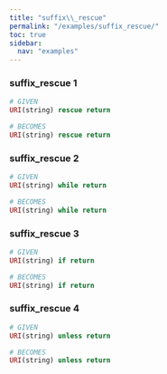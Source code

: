 ```yaml
---
title: "suffix\\_rescue"
permalink: "/examples/suffix_rescue/"
toc: true
sidebar:
  nav: "examples"
---
```


### suffix\_rescue 1
```ruby
# GIVEN
URI(string) rescue return
```
```ruby
# BECOMES
URI(string) rescue return
```
### suffix\_rescue 2
```ruby
# GIVEN
URI(string) while return
```
```ruby
# BECOMES
URI(string) while return
```
### suffix\_rescue 3
```ruby
# GIVEN
URI(string) if return
```
```ruby
# BECOMES
URI(string) if return
```
### suffix\_rescue 4
```ruby
# GIVEN
URI(string) unless return
```
```ruby
# BECOMES
URI(string) unless return
```
